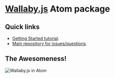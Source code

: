 # [Wallaby.js](http://wallabyjs.com) Atom package

## Quick links

- [Getting Started tutorial](http://wallabyjs.com/docs/intro/get-started-atom.html).
- [Main repository for issues/questions](https://github.com/wallabyjs/public).

## The Awesomeness!
![Wallaby.js in Atom](https://cloud.githubusercontent.com/assets/979966/8794065/7a7f72d8-2fc2-11e5-8383-f4e168abb36c.gif)

